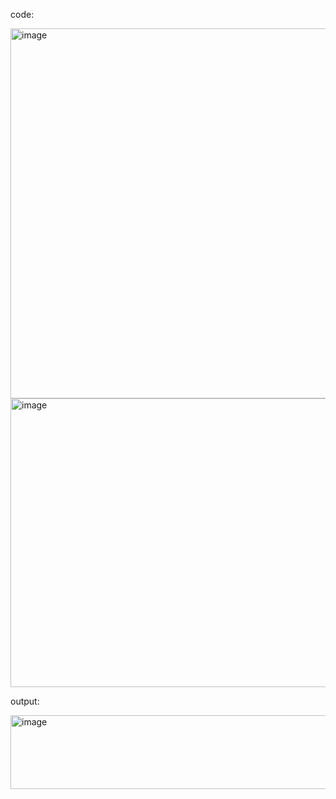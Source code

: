 code:

<img width="838" height="592" alt="image" src="https://github.com/user-attachments/assets/152321f3-d878-4d4b-b077-4cfd44f22615" />
<img width="722" height="462" alt="image" src="https://github.com/user-attachments/assets/9a90830c-d6f8-4ed8-8fc5-848bbda5e4ca" />


output:

<img width="1465" height="118" alt="image" src="https://github.com/user-attachments/assets/efbe8ba2-5982-4fa6-aa8b-72cf0a16c7cf" />
